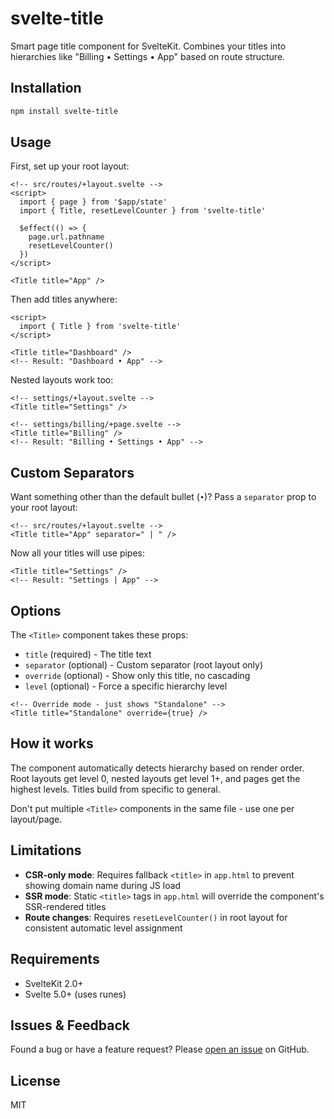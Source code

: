 # svelte-title

Smart page title component for SvelteKit. Combines your titles into hierarchies like "Billing • Settings • App" based on route structure.

## Installation

```bash
npm install svelte-title
```

## Usage

First, set up your root layout:

```svelte
<!-- src/routes/+layout.svelte -->
<script>
  import { page } from '$app/state'
  import { Title, resetLevelCounter } from 'svelte-title'
  
  $effect(() => {
    page.url.pathname
    resetLevelCounter()
  })
</script>

<Title title="App" />
```

Then add titles anywhere:

```svelte
<script>
  import { Title } from 'svelte-title'
</script>

<Title title="Dashboard" />
<!-- Result: "Dashboard • App" -->
```

Nested layouts work too:

```svelte
<!-- settings/+layout.svelte -->
<Title title="Settings" />

<!-- settings/billing/+page.svelte -->
<Title title="Billing" />
<!-- Result: "Billing • Settings • App" -->
```

## Custom Separators

Want something other than the default bullet (` • `)? Pass a `separator` prop to your root layout:

```svelte
<!-- src/routes/+layout.svelte -->
<Title title="App" separator=" | " />
```

Now all your titles will use pipes:

```svelte
<Title title="Settings" />
<!-- Result: "Settings | App" -->
```

## Options

The `<Title>` component takes these props:

- `title` (required) - The title text
- `separator` (optional) - Custom separator (root layout only)
- `override` (optional) - Show only this title, no cascading
- `level` (optional) - Force a specific hierarchy level  

```svelte
<!-- Override mode - just shows "Standalone" -->
<Title title="Standalone" override={true} />
```

## How it works

The component automatically detects hierarchy based on render order. Root layouts get level 0, nested layouts get level 1+, and pages get the highest levels. Titles build from specific to general.

Don't put multiple `<Title>` components in the same file - use one per layout/page.

## Limitations

- **CSR-only mode**: Requires fallback `<title>` in `app.html` to prevent showing domain name during JS load
- **SSR mode**: Static `<title>` tags in `app.html` will override the component's SSR-rendered titles
- **Route changes**: Requires `resetLevelCounter()` in root layout for consistent automatic level assignment

## Requirements

- SvelteKit 2.0+
- Svelte 5.0+ (uses runes)

## Issues & Feedback

Found a bug or have a feature request? Please [open an issue](https://github.com/levibe/svelte-title/issues) on GitHub.

## License

MIT

